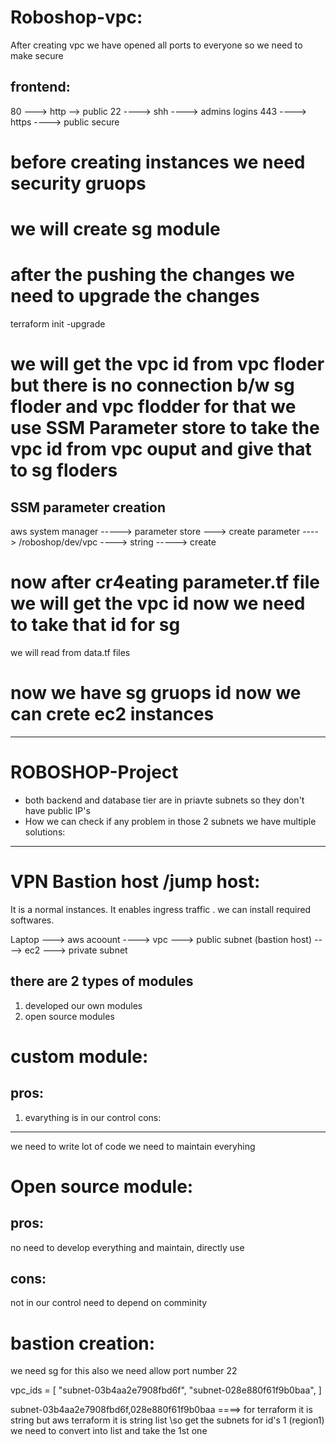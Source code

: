 Roboshop-vpc:
=================

After creating vpc we have opened all ports to everyone so we need to make secure

frontend:
---------
80 ---> http --> public
22 ----> shh ----> admins logins
443 ----> https ----> public secure

# before creating instances we need security gruops
# we will create sg module
# after the pushing the changes we need to upgrade the changes
terraform init -upgrade
# we will get the vpc id from vpc floder but there is no connection b/w sg floder and vpc flodder for that we use SSM Parameter store to take the vpc id from vpc ouput and give that to sg floders

SSM parameter creation
-----------------------
aws system manager -----> parameter store ---> create parameter ----> /roboshop/dev/vpc ----> string -----> create 

# now after cr4eating parameter.tf file we will get the vpc id now we need to take that id for sg
we will read from data.tf files 

# now we have sg gruops id now we can crete ec2 instances


---------------------
ROBOSHOP-Project
======================
- both backend and database tier are in priavte subnets so they don't have public IP's
- How we can check if any problem in those 2 subnets
we have multiple solutions:
---------------------------
VPN
Bastion host /jump host: 
=======================
It is a normal instances. It enables ingress traffic . we can install required softwares.

Laptop ---> aws acoount ----> vpc ---> public subnet (bastion host) ----> ec2 ---> private subnet

there are 2 types of modules
--------------------------
1. developed our own modules
2. open source modules

custom module:
===================
pros:
-----
1. evarything is in our control
cons:
-----
we need to write lot of code
we need to maintain everyhing

Open source module:
==================
pros:
----
no need to develop everything and maintain, directly use

cons:
----
not in our control
need to depend on comminity

bastion creation:
=========================
we need sg for this also
we need allow port number 22

vpc_ids = [
  "subnet-03b4aa2e7908fbd6f",
  "subnet-028e880f61f9b0baa",
]

subnet-03b4aa2e7908fbd6f,028e880f61f9b0baa ====> for terraform it is string  but aws terraform it is string list
\so get the subnets for id's 1 (region1)
we need to convert into list and take the 1st one 

